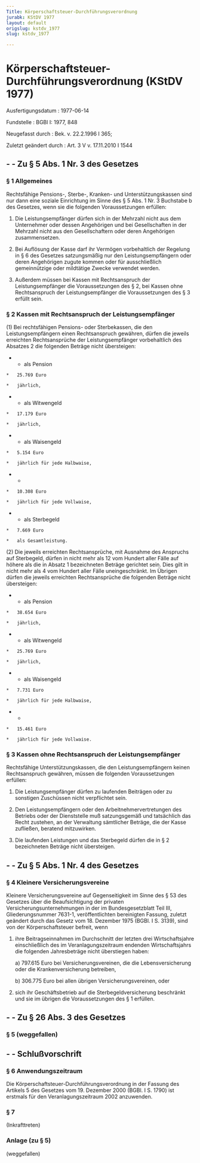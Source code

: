 ```yaml
---
Title: Körperschaftsteuer-Durchführungsverordnung
jurabk: KStDV 1977
layout: default
origslug: kstdv_1977
slug: kstdv_1977

---
```


# Körperschaftsteuer-Durchführungsverordnung (KStDV 1977)

Ausfertigungsdatum
:   1977-06-14

Fundstelle
:   BGBl I: 1977, 848

Neugefasst durch
:   Bek. v. 22.2.1996 I 365;

Zuletzt geändert durch
:   Art. 3 V v. 17.11.2010 I 1544


## - - Zu § 5 Abs. 1 Nr. 3 des Gesetzes



### § 1 Allgemeines

Rechtsfähige Pensions-, Sterbe-, Kranken- und Unterstützungskassen
sind nur dann eine soziale Einrichtung im Sinne des § 5 Abs. 1 Nr. 3
Buchstabe b des Gesetzes, wenn sie die folgenden Voraussetzungen
erfüllen:

1.  Die Leistungsempfänger dürfen sich in der Mehrzahl nicht aus dem
    Unternehmer oder dessen Angehörigen und bei Gesellschaften in der
    Mehrzahl nicht aus den Gesellschaftern oder deren Angehörigen
    zusammensetzen.


2.  Bei Auflösung der Kasse darf ihr Vermögen vorbehaltlich der Regelung
    in § 6 des Gesetzes satzungsmäßig nur den Leistungsempfängern oder
    deren Angehörigen zugute kommen oder für ausschließlich gemeinnützige
    oder mildtätige Zwecke verwendet werden.


3.  Außerdem müssen bei Kassen mit Rechtsanspruch der Leistungsempfänger
    die Voraussetzungen des § 2, bei Kassen ohne Rechtsanspruch der
    Leistungsempfänger die Voraussetzungen des § 3 erfüllt sein.





### § 2 Kassen mit Rechtsanspruch der Leistungsempfänger

(1) Bei rechtsfähigen Pensions- oder Sterbekassen, die den
Leistungsempfängern einen Rechtsanspruch gewähren, dürfen die jeweils
erreichten Rechtsansprüche der Leistungsempfänger vorbehaltlich des
Absatzes 2 die folgenden Beträge nicht übersteigen:

*    *   als Pension

    *   25.769 Euro

    *   jährlich,


*    *   als Witwengeld

    *   17.179 Euro

    *   jährlich,


*    *   als Waisengeld

    *   5.154 Euro

    *   jährlich für jede Halbwaise,


*    *
    *   10.308 Euro

    *   jährlich für jede Vollwaise,


*    *   als Sterbegeld

    *   7.669 Euro

    *   als Gesamtleistung.




(2) Die jeweils erreichten Rechtsansprüche, mit Ausnahme des Anspruchs
auf Sterbegeld, dürfen in nicht mehr als 12 vom Hundert aller Fälle
auf höhere als die in Absatz 1 bezeichneten Beträge gerichtet sein.
Dies gilt in nicht mehr als 4 vom Hundert aller Fälle uneingeschränkt.
Im Übrigen dürfen die jeweils erreichten Rechtsansprüche die folgenden
Beträge nicht übersteigen:

*    *   als Pension

    *   38.654 Euro

    *   jährlich,


*    *   als Witwengeld

    *   25.769 Euro

    *   jährlich,


*    *   als Waisengeld

    *   7.731 Euro

    *   jährlich für jede Halbwaise,


*    *
    *   15.461 Euro

    *   jährlich für jede Vollwaise.





### § 3 Kassen ohne Rechtsanspruch der Leistungsempfänger

Rechtsfähige Unterstützungskassen, die den Leistungsempfängern keinen
Rechtsanspruch gewähren, müssen die folgenden Voraussetzungen
erfüllen:

1.  Die Leistungsempfänger dürfen zu laufenden Beiträgen oder zu sonstigen
    Zuschüssen nicht verpflichtet sein.


2.  Den Leistungsempfängern oder den Arbeitnehmervertretungen des Betriebs
    oder der Dienststelle muß satzungsgemäß und tatsächlich das Recht
    zustehen, an der Verwaltung sämtlicher Beträge, die der Kasse
    zufließen, beratend mitzuwirken.


3.  Die laufenden Leistungen und das Sterbegeld dürfen die in § 2
    bezeichneten Beträge nicht übersteigen.





## - - Zu § 5 Abs. 1 Nr. 4 des Gesetzes



### § 4 Kleinere Versicherungsvereine

Kleinere Versicherungsvereine auf Gegenseitigkeit im Sinne des § 53
des Gesetzes über die Beaufsichtigung der privaten
Versicherungsunternehmungen in der im Bundesgesetzblatt Teil III,
Gliederungsnummer 7631-1, veröffentlichten bereinigten Fassung,
zuletzt geändert durch das Gesetz vom 18. Dezember 1975 (BGBl. I S.
3139), sind von der Körperschaftsteuer befreit, wenn

1.  ihre Beitragseinnahmen im Durchschnitt der letzten drei
    Wirtschaftsjahre einschließlich des im Veranlagungszeitraum endenden
    Wirtschaftsjahrs die folgenden Jahresbeträge nicht überstiegen haben:

    a)  797.615 Euro bei Versicherungsvereinen, die die Lebensversicherung
        oder die Krankenversicherung betreiben,


    b)  306.775 Euro bei allen übrigen Versicherungsvereinen, oder





2.  sich ihr Geschäftsbetrieb auf die Sterbegeldversicherung beschränkt
    und sie im übrigen die Voraussetzungen des § 1 erfüllen.





## - - Zu § 26 Abs. 3 des Gesetzes



### § 5 (weggefallen)



## - - Schlußvorschrift



### § 6 Anwendungszeitraum

Die Körperschaftsteuer-Durchführungsverordnung in der Fassung des
Artikels 5 des Gesetzes vom 19. Dezember 2000 (BGBl. I S. 1790) ist
erstmals für den Veranlagungszeitraum 2002 anzuwenden.


### § 7

(Inkrafttreten)


### Anlage (zu § 5)

(weggefallen)

